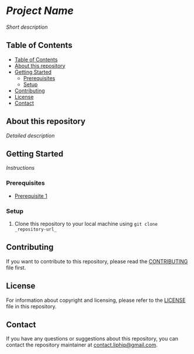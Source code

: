 # _Project Name_

_Short description_

## Table of Contents

- [Table of Contents](#table-of-contents)
- [About this repository](#about-this-repository)
- [Getting Started](#getting-started)
  - [Prerequisites](#prerequisites)
  - [Setup](#setup)
- [Contributing](#contributing)
- [License](#license)
- [Contact](#contact)

## About this repository
_Detailed description_

## Getting Started
_Instructions_

### Prerequisites

- [Prerequisite 1](https://example.com)

### Setup

1. Clone this repository to your local machine using `git clone _repository-url_`

## Contributing

If you want to contribute to this repository, please read the [CONTRIBUTING](CONTRIBUTING.md#contributing) file first.

## License

For information about copyright and licensing, please refer to the [LICENSE](LICENSE) file in this repository.

## Contact

If you have any questions or suggestions about this repository, you can contact the repository maintainer at <contact.liphip@gmail.com>.
